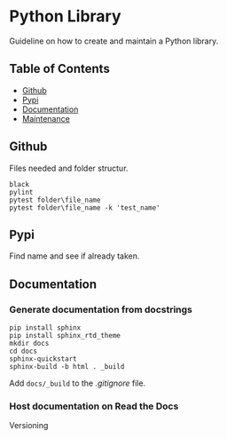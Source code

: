 # Python Library
Guideline on how to create and maintain a Python library.
## Table of Contents
- [Github](#github)
- [Pypi](#pypi)
- [Documentation](#documentation)
- [Maintenance](#maintenance)


## Github
Files needed and folder structur.
```
black
pylint
pytest folder\file_name
pytest folder\file_name -k 'test_name'
```

## Pypi
Find name and see if already taken.

## Documentation
### Generate documentation from docstrings
```
pip install sphinx
pip install sphinx_rtd_theme
mkdir docs
cd docs
sphinx-quickstart
sphinx-build -b html . _build
```
Add `docs/_build` to the *.gitignore* file.

### Host documentation on Read the Docs


Versioning